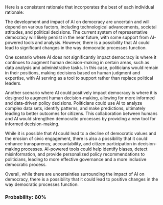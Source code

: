 Here is a consistent rationale that incorporates the best of each individual rationale:

The development and impact of AI on democracy are uncertain and will depend on various factors, including technological advancements, societal attitudes, and political decisions. The current system of representative democracy will likely persist in the near future, with some support from AI-powered tools and analysis. However, there is a possibility that AI could lead to significant changes in the way democratic processes function.

One scenario where AI does not significantly impact democracy is where it continues to augment human decision-making in certain areas, such as data analysis and administrative tasks. In this case, politicians would remain in their positions, making decisions based on human judgment and expertise, with AI serving as a tool to support rather than replace political leaders.

Another scenario where AI could positively impact democracy is where it is designed to augment human decision-making, allowing for more informed and data-driven policy decisions. Politicians could use AI to analyze complex data sets, identify patterns, and make predictions, ultimately leading to better outcomes for citizens. This collaboration between humans and AI would strengthen democratic processes by providing a new tool for informed decision-making.

While it is possible that AI could lead to a decline of democratic values and the erosion of civic engagement, there is also a possibility that it could enhance transparency, accountability, and citizen participation in decision-making processes. AI-powered tools could help identify biases, detect misinformation, and provide personalized policy recommendations to politicians, leading to more effective governance and a more inclusive democratic process.

Overall, while there are uncertainties surrounding the impact of AI on democracy, there is a possibility that it could lead to positive changes in the way democratic processes function.

### Probability: 60%